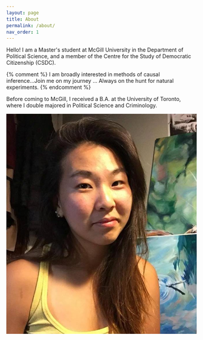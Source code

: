 ```yaml
---
layout: page
title: About
permalink: /about/
nav_order: 1
---
```





Hello! I am a Master's student at McGill University in the Department of Political Science, and a member of the Centre for the Study of Democratic Citizenship (CSDC). 

{% comment %} 
    I am broadly interested in methods of causal inference...Join me on my journey ... Always on the hunt for natural experiments.
{% endcomment %}

Before coming to McGill, I received a B.A. at the University of Toronto, where I double majored in Political Science and Criminology.

![profile-picture](/images/PF.jpg)
